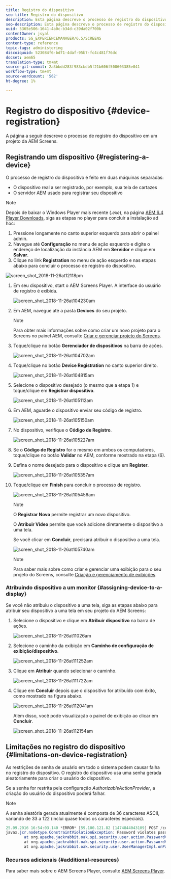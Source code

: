 ```yaml
---
title: Registro do dispositivo
seo-title: Registro do dispositivo
description: Esta página descreve o processo de registro do dispositivo em um projeto da AEM Screens.
seo-description: Esta página descreve o processo de registro do dispositivo em um projeto da AEM Screens.
uuid: 5365e506-1641-4a0c-b34d-c39da02f700b
contentOwner: jsyal
products: SG_EXPERIENCEMANAGER/6.5/SCREENS
content-type: reference
topic-tags: administering
discoiquuid: 523084f6-bd71-4daf-95b7-fc4c481f76dc
docset: aem65
translation-type: tm+mt
source-git-commit: 2a3bbdd283f983cbdb5f21b606f508603385e041
workflow-type: tm+mt
source-wordcount: '562'
ht-degree: 1%

---
```



# Registro do dispositivo {#device-registration}

A página a seguir descreve o processo de registro do dispositivo em um projeto da AEM Screens.

## Registrando um dispositivo {#registering-a-device}

O processo de registro do dispositivo é feito em duas máquinas separadas:

* O dispositivo real a ser registrado, por exemplo, sua tela de cartazes
* O servidor AEM usado para registrar seu dispositivo

>[!NOTE]
>
>Depois de baixar o Windows Player mais recente (*.exe*), na página [AEM 6.4 Player Downloads](https://download.macromedia.com/screens/), siga as etapas no player para concluir a instalação ad hoc:
>
>1. Pressione longamente no canto superior esquerdo para abrir o painel admin.
>1. Navegue até **Configuração** no menu de ação esquerdo e digite o endereço de localização da instância AEM em **Servidor** e clique em **Salvar**.
>1. Clique no link **Registration** no menu de ação esquerdo e nas etapas abaixo para concluir o processo de registro do dispositivo.

>



![screen_shot_2018-11-26at12118pm](assets/screen_shot_2018-11-26at12118pm.png)

1. Em seu dispositivo, start o AEM Screens Player. A interface do usuário de registro é exibida.

   ![screen_shot_2018-11-26at104230am](assets/screen_shot_2018-11-26at104230am.png)

1. Em AEM, navegue até a pasta **Devices** do seu projeto.

   >[!NOTE]
   >
   >Para obter mais informações sobre como criar um novo projeto para o Screens no painel AEM, consulte [Criar e gerenciar projeto do Screens](creating-a-screens-project.md).

1. Toque/clique no botão **Gerenciador de dispositivos** na barra de ações.

   ![screen_shot_2018-11-26at104702am](assets/screen_shot_2018-11-26at104702am.png)

1. Toque/clique no botão **Device Registration** no canto superior direito.

   ![screen_shot_2018-11-26at104815am](assets/screen_shot_2018-11-26at104815am.png)

1. Selecione o dispositivo desejado (o mesmo que a etapa 1) e toque/clique em **Registrar dispositivo**.

   ![screen_shot_2018-11-26at105112am](assets/screen_shot_2018-11-26at105112am.png)

1. Em AEM, aguarde o dispositivo enviar seu código de registro.

   ![screen_shot_2018-11-26at105150am](assets/screen_shot_2018-11-26at105150am.png)

1. No dispositivo, verifique o **Código de Registro**.

   ![screen_shot_2018-11-26at105227am](assets/screen_shot_2018-11-26at105227am.png)

1. Se o **Código de Registro** for o mesmo em ambos os computadores, toque/clique no botão **Validar** no AEM, conforme mostrado na etapa (6).
1. Defina o nome desejado para o dispositivo e clique em **Register**.

   ![screen_shot_2018-11-26at105357am](assets/screen_shot_2018-11-26at105357am.png)

1. Toque/clique em **Finish** para concluir o processo de registro.

   ![screen_shot_2018-11-26at105456am](assets/screen_shot_2018-11-26at105456am.png)

   >[!NOTE]
   >
   >O **Registrar Novo** permite registrar um novo dispositivo.
   >
   >O **Atribuir Vídeo** permite que você adicione diretamente o dispositivo a uma tela.

   Se você clicar em **Concluir**, precisará atribuir o dispositivo a uma tela.

   ![screen_shot_2018-11-26at105740am](assets/screen_shot_2018-11-26at105740am.png)

   >[!NOTE]
   >
   >Para saber mais sobre como criar e gerenciar uma exibição para o seu projeto do Screens, consulte [Criação e gerenciamento de exibições](managing-displays.md).

### Atribuindo dispositivo a um monitor {#assigning-device-to-a-display}

Se você não atribuiu o dispositivo a uma tela, siga as etapas abaixo para atribuir seu dispositivo a uma tela em seu projeto do AEM Screens:

1. Selecione o dispositivo e clique em **Atribuir dispositivo** na barra de ações.

   ![screen_shot_2018-11-26at11026am](assets/screen_shot_2018-11-26at111026am.png)

1. Selecione o caminho da exibição em **Caminho de configuração de exibição/dispositivo**.

   ![screen_shot_2018-11-26at111252am](assets/screen_shot_2018-11-26at111252am.png)

1. Clique em **Atribuir** quando selecionar o caminho.

   ![screen_shot_2018-11-26at111722am](assets/screen_shot_2018-11-26at111722am.png)

1. Clique em **Concluir** depois que o dispositivo for atribuído com êxito, como mostrado na figura abaixo.

   ![screen_shot_2018-11-26at112041am](assets/screen_shot_2018-11-26at112041am.png)

   Além disso, você pode visualização o painel de exibição ao clicar em **Concluir**.

   ![screen_shot_2018-11-26at112154am](assets/screen_shot_2018-11-26at112154am.png)

## Limitações no registro do dispositivo {#limitations-on-device-registration}

As restrições de senha de usuário em todo o sistema podem causar falha no registro do dispositivo. O registro do dispositivo usa uma senha gerada aleatoriamente para criar o usuário do dispositivo.

Se a senha for restrita pela configuração *AuthorizableActionProvider*, a criação do usuário do dispositivo poderá falhar.

>[!NOTE]
>
>A senha aleatória gerada atualmente é composta de 36 caracteres ASCII, variando de 33 a 122 (inclui quase todos os caracteres especiais).

```java
25.09.2016 16:54:03.140 *ERROR* [59.100.121.82 [1474844043109] POST /content/screens/svc/registration HTTP/1.1] com.adobe.cq.screens.device.registration.impl.RegistrationServlet Error during device registration
javax.jcr.nodetype.ConstraintViolationException: Password violates password constraint (^(?=.*\d).{7,9}$).
        at org.apache.jackrabbit.oak.spi.security.user.action.PasswordValidationAction.validatePassword(PasswordValidationAction.java:105)
        at org.apache.jackrabbit.oak.spi.security.user.action.PasswordValidationAction.onPasswordChange(PasswordValidationAction.java:76)
        at org.apache.jackrabbit.oak.security.user.UserManagerImpl.onPasswordChange(UserManagerImpl.java:308)
```

### Recursos adicionais {#additional-resources}

Para saber mais sobre o AEM Screens Player, consulte [AEM Screens Player](working-with-screens-player.md).
